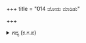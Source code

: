 +++
title = "014 ಜೋಡು ಮಾಡಿತು"

+++

<details><summary>ಗದ್ಯ (ಕ.ಗ.ಪ) </summary>

14. ಸೂರ್ಯೋದಯವಾಗುತ್ತಿದ್ದಂತೆಯೇ ಉಭಯ ಪಕ್ಷದ ರಾಜರುಗಳು  ಯುದ್ಧಕ್ಕೆ ಸಿದ್ಧರಾದರು. ರಥಕ್ಕೆ ಕಟ್ಟಿದ ಕುದುರೆಗಳನ್ನು ಹೂಡಿದರು.  ಆನೆಗಳನ್ನು ಗುಳಗಳಿಂದ ಅಲಂಕರಿಸಿದರು. ಅಲ್ಲಿನ ಕೋಲಾಹಲಕ್ಕೆ  ದಿಕ್ಕು ದಿಕ್ಕುಗಳು ಅಲ್ಲಾಡಿದವು. ಸೇನಾ ಸಮುದ್ರದ ರಣವಾದ್ಯಗಳ ಧ್ವನಿಗೆ ಪರ್ವತಗಳ ಸಮೂಹ ಘೋರವಾಗಿ ಪ್ರತಿಧ್ವನಿಸಿದವು.
</details>
